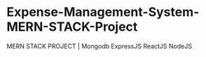 # Expense-Management-System-MERN-STACK-Project
MERN STACK PROJECT | Mongodb ExpressJS ReactJS NodeJS

